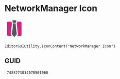 # NetworkManager Icon
![](/img/NetworkManager%20Icon.png)

``` CSharp
EditorGUIUtility.IconContent("NetworkManager Icon")
```
## GUID
```
-7485273014078501068
```
